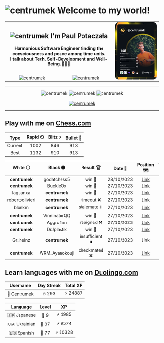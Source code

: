 <h1>
  <img
    src="https://emojis.slackmojis.com/emojis/images/1531849430/4246/blob-sunglasses.gif"
    width="30"
    alt="centrumek"
  />
  Welcome to my world!
</h1>

<table>
  <tbody>
    <tr>
      <td align="center" width="70%" colspan="2">
        <h2>
          <img
            src="https://raw.githubusercontent.com/MartinHeinz/MartinHeinz/master/wave.gif"
            width="30px"
            alt="centrumek"
          />
          I'm Paul Potaczała
        </h2>
        <h4>
          Harmonious Software Engineer finding the consciousness and peace among time units.
          <br/>
          I talk about Tech, Self-Development and Well-Being. 🌿🧘🚀
        </h4>
      </td>
      <td width="30%" rowspan="2">
        <a href="https://app.daily.dev/centrumek">
          <img
            src="./devcard.svg"
            alt="centrumek"
          />
        </a>
      </td>
    </tr>
    <tr align="center">
      <td>
        <img
          src="https://komarev.com/ghpvc/?username=centrumek&label=visitors&color=0e75b6&style=flat"
          alt="centrumek"
        >
      </td>
      <td>
        <a href="https://stackoverflow.com/users/14496012/centrumek">
          <img
            src="https://stackoverflow.com/users/flair/14496012.png?theme=dark"
            alt="centrumek"
          >
        </a>
      </td>
    </tr>
  </tbody>
</table>

---
<div align="center">
  <img 
    src="https://github-readme-stats.vercel.app/api?username=centrumek&show_icons=true&count_private=true&theme=dark&hide_border=true&hide=issues,contribs&bg_color=00000000"
    alt="centrumek"
  />
  <img
    src="https://github-readme-stats.vercel.app/api/top-langs/?username=centrumek&layout=compact&hide_border=true&theme=dark&bg_color=00000000&langs_count=6&exclude_repo=air-statistic-app"
    alt="centrumek"
  />
  <img 
    src="https://github-readme-streak-stats.herokuapp.com?user=centrumek&theme=dark&hide_border=true&background=FFFFFF00"
    alt="centrumek"
  />
  <br/>
  <br/>
  <a href="https://www.buymeacoffee.com/centrumek">
    <img
      src="https://cdn.buymeacoffee.com/buttons/v2/default-orange.png"
      height="50"
      width="210"
      alt="centrumek"
    />
  </a>
</div>

---

## Play with me on [Chess.com](https://www.chess.com/member/centrumek)

<div align="center">
<!--START_SECTION:chessStats-->
<!-- Automatically generated with https://github.com/Balastrong/chess-stats-action -->

| Type | Rapid ⏲️ | Blitz ⚡ | Bullet 🔫 |
|:---:|:---:|:---:|:---:|
| Current | 1002 | 846 | 913 |
| Best | 1132 | 910 | 913 |

| White ⚪ | Black ⚫ | Result 🏆 | Date 📅 | Position 🗺️ | Type 🕕 |
|:---:|:---:|:---:|:---:|:---:|:---:|
| **centrumek** | godatchess5 | win 🥇 | 28/10/2023 | <a href="http://www.ee.unb.ca/cgi-bin/tervo/fen.pl?select=Q7/p1pk4/2p5/8/4pP2/P3P3/1PP5/4K3 b - -">Link</a> | Blitz |
| **centrumek** | BuckleOx | win 🥇 | 27/10/2023 | <a href="http://www.ee.unb.ca/cgi-bin/tervo/fen.pl?select=8/7p/5kp1/pb2N3/3B1PP1/b3P3/K3R3/4R3 b - -">Link</a> | Blitz |
| laguanxa | **centrumek** | win 🥇 | 27/10/2023 | <a href="http://www.ee.unb.ca/cgi-bin/tervo/fen.pl?select=8/pp6/2k4p/4B1p1/8/7P/PPq2PP1/5RK1 w - -">Link</a> | Blitz |
| robertoolivieri | **centrumek** | timeout ❌ | 27/10/2023 | <a href="http://www.ee.unb.ca/cgi-bin/tervo/fen.pl?select=8/8/8/5k2/8/6P1/Q4PKP/8 b - -">Link</a> | Blitz |
| blonkm | **centrumek** | stalemate ⏸️ | 27/10/2023 | <a href="http://www.ee.unb.ca/cgi-bin/tervo/fen.pl?select=8/8/k1K5/1pB5/1P6/8/8/8 b - -">Link</a> | Blitz |
| **centrumek** | VinninatorQQ | win 🥇 | 27/10/2023 | <a href="http://www.ee.unb.ca/cgi-bin/tervo/fen.pl?select=rnbqkbnr/pppp1ppp/8/4P3/8/8/PPP1PPPP/RNBQKBNR b KQkq -">Link</a> | Blitz |
| **centrumek** | Aggrofinn | resigned ❌ | 27/10/2023 | <a href="http://www.ee.unb.ca/cgi-bin/tervo/fen.pl?select=8/8/3k4/R4K1r/8/8/8/8 w - -">Link</a> | Blitz |
| **centrumek** | DrJplastik | win 🥇 | 27/10/2023 | <a href="http://www.ee.unb.ca/cgi-bin/tervo/fen.pl?select=rnbqk1nr/1ppp1ppp/p3p3/P7/3P4/2P1P3/P4PPP/RNBQKBNR b KQkq -">Link</a> | Blitz |
| Gr_heinz | **centrumek** | insufficient ⏸️ | 27/10/2023 | <a href="http://www.ee.unb.ca/cgi-bin/tervo/fen.pl?select=8/1k6/8/2K5/8/8/8/8 w - -">Link</a> | Blitz |
| **centrumek** | WRM_Ayanokouji | checkmated ❌ | 27/10/2023 | <a href="http://www.ee.unb.ca/cgi-bin/tervo/fen.pl?select=8/1kp5/1p5p/1r5P/8/r7/8/K7 w - -">Link</a> | Blitz |

<!--END_SECTION:chessStats-->
</div>

## Learn languages with me on [Duolingo.com](https://www.duolingo.com/profile/Centrumek)

<div align="center">
<!--START_SECTION:duolingoStats-->
<!-- Automatically generated with https://github.com/centrumek/duolingo-readme-stats-->

| Username | Day Streak | Total XP |
|:---:|:---:|:---:|
| 👤 Centrumek | 🔥 293 | ⚡ 24887 |

| Language | Level | XP |
|:---:|:---:|:---:|
| 🇯🇵 Japanese | 👑 9 | ⚡ 4985 |
| 🇺🇦 Ukrainian | 👑 37 | ⚡ 9574 |
| 🇪🇸 Spanish | 👑 77 | ⚡ 10328 |

<!--END_SECTION:duolingoStats-->
</div>
<!--
**centrumek/centrumek** is a ✨ _special_ ✨ repository because its `README.md` (this file) appears on your GitHub profile.

Here are some ideas to get you started:

- 🔭 I’m currently working on ...
- 🌱 I’m currently learning ...
- 👯 I’m looking to collaborate on ...
- 🤔 I’m looking for help with ...
- 💬 Ask me about ...
- 📫 How to reach me: ...
- 😄 Pronouns: ...
- ⚡ Fun fact: ...
-->

